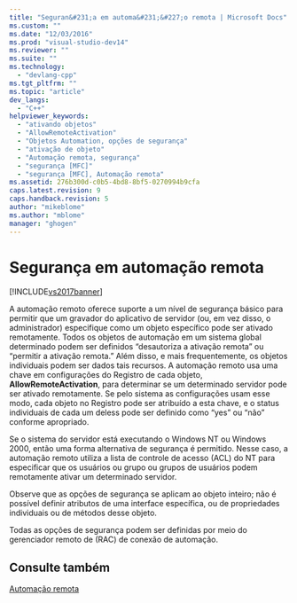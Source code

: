```yaml
---
title: "Seguran&#231;a em automa&#231;&#227;o remota | Microsoft Docs"
ms.custom: ""
ms.date: "12/03/2016"
ms.prod: "visual-studio-dev14"
ms.reviewer: ""
ms.suite: ""
ms.technology: 
  - "devlang-cpp"
ms.tgt_pltfrm: ""
ms.topic: "article"
dev_langs: 
  - "C++"
helpviewer_keywords: 
  - "ativando objetos"
  - "AllowRemoteActivation"
  - "Objetos Automation, opções de segurança"
  - "ativação de objeto"
  - "Automação remota, segurança"
  - "segurança [MFC]"
  - "segurança [MFC], Automação remota"
ms.assetid: 276b300d-c0b5-4bd8-8bf5-0270994b9cfa
caps.latest.revision: 9
caps.handback.revision: 5
author: "mikeblome"
ms.author: "mblome"
manager: "ghogen"
---
```

# Seguran&#231;a em automa&#231;&#227;o remota
[!INCLUDE[vs2017banner](../assembler/inline/includes/vs2017banner.md)]

A automação remoto oferece suporte a um nível de segurança básico para permitir que um gravador do aplicativo de servidor \(ou, em vez disso, o administrador\) especifique como um objeto específico pode ser ativado remotamente.  Todos os objetos de automação em um sistema global determinado podem ser definidos “desautoriza a ativação remota” ou “permitir a ativação remota.”  Além disso, e mais frequentemente, os objetos individuais podem ser dados tais recursos.  A automação remoto usa uma chave em configurações do Registro de cada objeto, **AllowRemoteActivation**, para determinar se um determinado servidor pode ser ativado remotamente.  Se pelo sistema as configurações usam esse modo, cada objeto no Registro pode ser atribuído a esta chave, e o status individuais de cada um deless pode ser definido como “yes” ou “não” conforme apropriado.  
  
 Se o sistema do servidor está executando o Windows NT ou Windows 2000, então uma forma alternativa de segurança é permitido.  Nesse caso, a automação remoto utiliza a lista de controle de acesso \(ACL\) do NT para especificar que os usuários ou grupo ou grupos de usuários podem remotamente ativar um determinado servidor.  
  
 Observe que as opções de segurança se aplicam ao objeto inteiro; não é possível definir atributos de uma interface específica, ou de propriedades individuais ou de métodos desse objeto.  
  
 Todas as opções de segurança podem ser definidas por meio do gerenciador remoto de \(RAC\) de conexão de automação.  
  
## Consulte também  
 [Automação remota](../mfc/remote-automation.md)